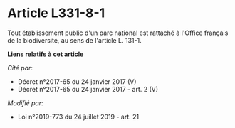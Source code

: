 # Article L331-8-1

Tout établissement public d'un parc national est rattaché à l'Office français de la biodiversité, au sens de l'article L.
131-1.

**Liens relatifs à cet article**

_Cité par_:

  - Décret n°2017-65 du 24 janvier 2017 (V)
  - Décret n°2017-65 du 24 janvier 2017 - art. 2 (V)

_Modifié par_:

  - Loi n°2019-773 du 24 juillet 2019 - art. 21
